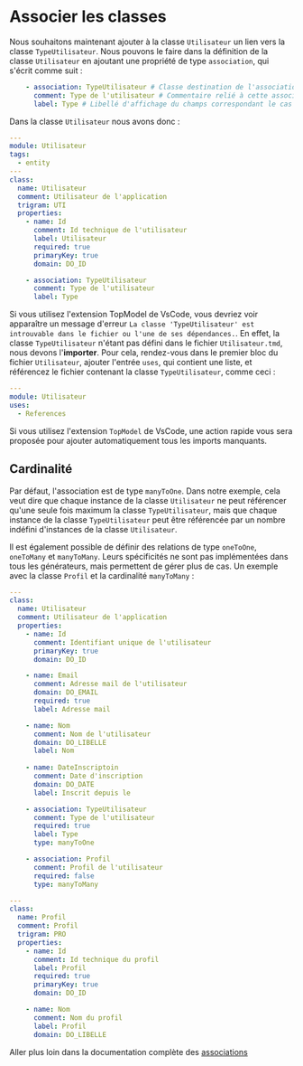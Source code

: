 # Associer les classes

Nous souhaitons maintenant ajouter à la classe `Utilisateur` un lien vers la classe `TypeUtilisateur`. Nous pouvons le faire dans la définition de la classe `Utilisateur` en ajoutant une propriété de type `association`, qui s'écrit comme suit : 

```yaml
    - association: TypeUtilisateur # Classe destination de l'association
      comment: Type de l'utilisateur # Commentaire relié à cette association
      label: Type # Libellé d'affichage du champs correspondant le cas échéant
```

Dans la classe `Utilisateur` nous avons donc :

```yaml
---
module: Utilisateur
tags:
  - entity
---
class:
  name: Utilisateur
  comment: Utilisateur de l'application
  trigram: UTI
  properties:
    - name: Id
      comment: Id technique de l'utilisateur
      label: Utilisateur
      required: true
      primaryKey: true
      domain: DO_ID

    - association: TypeUtilisateur
      comment: Type de l'utilisateur
      label: Type
```

Si vous utilisez l'extension TopModel de VsCode, vous devriez voir apparaître un message d'erreur `La classe 'TypeUtilisateur' est introuvable dans le fichier ou l'une de ses dépendances.`. En effet, la classe `TypeUtilisateur` n'étant pas défini dans le fichier `Utilisateur.tmd`, nous devons l'**importer**. Pour cela, rendez-vous dans le premier bloc du fichier `Utilisateur`, ajouter l'entrée `uses`, qui contient une liste, et référencez le fichier contenant la classe `TypeUtilisateur`, comme ceci :

```yaml
---
module: Utilisateur
uses:
  - References
```

Si vous utilisez l'extension `TopModel` de VsCode, une action rapide vous sera proposée pour ajouter automatiquement tous les imports manquants.

## Cardinalité

Par défaut, l'association est de type `manyToOne`. Dans notre exemple, cela veut dire que chaque instance de la classe `Utilisateur` ne peut référencer qu'une seule fois maximum la classe `TypeUtilisateur`, mais que chaque instance de la classe `TypeUtilisateur` peut être référencée par un nombre indéfini d'instances de la classe `Utilisateur`.

Il est également possible de définir des relations de type `oneToOne`, `oneToMany` et `manyToMany`. Leurs spécificités ne sont pas implémentées dans tous les générateurs, mais permettent de gérer plus de cas. Un exemple avec la classe `Profil` et la cardinalité `manyToMany` :

```yaml
---
class:
  name: Utilisateur
  comment: Utilisateur de l'application
  properties:
    - name: Id
      comment: Identifiant unique de l'utilisateur
      primaryKey: true
      domain: DO_ID

    - name: Email
      comment: Adresse mail de l'utilisateur
      domain: DO_EMAIL
      required: true
      label: Adresse mail 

    - name: Nom
      comment: Nom de l'utilisateur
      domain: DO_LIBELLE
      label: Nom 
      
    - name: DateInscriptoin
      comment: Date d'inscription
      domain: DO_DATE
      label: Inscrit depuis le

    - association: TypeUtilisateur
      comment: Type de l'utilisateur
      required: true
      label: Type
      type: manyToOne

    - association: Profil
      comment: Profil de l'utilisateur
      required: false
      type: manyToMany

---
class:
  name: Profil
  comment: Profil
  trigram: PRO
  properties:
    - name: Id
      comment: Id technique du profil
      label: Profil
      required: true
      primaryKey: true
      domain: DO_ID

    - name: Nom
      comment: Nom du profil
      label: Profil
      domain: DO_LIBELLE
```

Aller plus loin dans la documentation complète des [associations](/model/properties?id=association)
